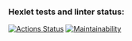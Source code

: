 ### Hexlet tests and linter status:
[![Actions Status](https://github.com/Kennocke/java-project-78/workflows/hexlet-check/badge.svg)](https://github.com/Kennocke/java-project-78/actions)
[![Maintainability](https://api.codeclimate.com/v1/badges/1f6225730f6ac284dfd7/maintainability)](https://codeclimate.com/github/Kennocke/java-project-78/maintainability)